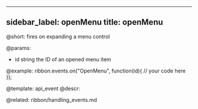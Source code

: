 
---
sidebar_label: openMenu
title: openMenu
---          

@short:
fires on expanding a menu control

@params:
- id 		string		the ID of an opened menu item

@example:
ribbon.events.on("OpenMenu", function(id){
    // your code here
});


@template: api_event
@descr:

@related: ribbon/handling_events.md

